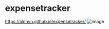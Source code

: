 # expensetracker
https://alnnvn.github.io/expensetracker/
![image](https://user-images.githubusercontent.com/108158031/175792488-c5de6aaf-4791-427f-b325-5f1318d37bfd.png)

